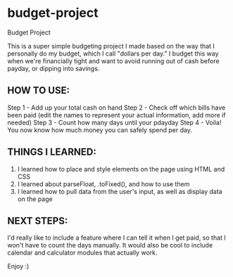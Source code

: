 # budget-project
Budget Project

This is a super simple budgeting project I made based on the way that I personally do my budget, which I call "dollars per day." I budget this way when we're financially tight and want to avoid running out of cash before payday, or dipping into savings.

## HOW TO USE:
Step 1 - Add up your total cash on hand
Step 2 - Check off which bills have been paid
(edit the names to represent your actual information, add more if needed)
Step 3 - Count how many days until your pdayday
Step 4 - Voila! You now know how much money you can safely spend per day.

## THINGS I LEARNED:
1. I learned how to place and style elements on the page using HTML and CSS
2. I learned about parseFloat, .toFixed(), and how to use them
3. I learned how to pull data from the user's input, as well as display data on the page

## NEXT STEPS:
I'd really like to include a feature where I can tell it when I get paid, so that I won't have to count the days manually. It would also be cool to include calendar and calculator modules that actually work.

Enjoy :)
